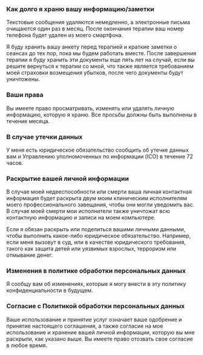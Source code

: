
### Как долго я храню вашу информацию/заметки

Текстовые сообщения удаляются немедленно, а электронные письма очищаются один раз в месяц. После окончания терапии ваш номер телефона будет удален из моего смартфона.

Я буду хранить вашу анкету перед терапией и краткие заметки о сеансах до тех пор, пока мы будем работать вместе. После завершения терапии я буду хранить эти документы еще пять лет на случай, если вы решите вернуться к терапии со мной, что также является требованием моей страховки возмещения убытков, после чего документы будут уничтожены.

### Ваши права

Вы имеете право просматривать, изменять или удалять личную информацию, которую я храню. Все просьбы должны быть выполнены в течение месяца.

### В случае утечки данных

У меня есть юридическое обязательство сообщить об утечке данных вам и Управлению уполномоченных по информации (ICO) в течение 72 часов.

### Раскрытие вашей личной информации

В случае моей недееспособности или смерти ваша личная контактная информация будет раскрыта двум моим клиническим исполнителям моего профессионального завещания, чтобы они могли уведомить вас. В случае моей смерти мои исполнители также уничтожат всю контактную информацию и записи на моем компьютере.

Если я обязан раскрыть или поделиться вашими личными данными, чтобы выполнить какое-либо юридическое обязательство. Например, если меня вызовут в суд, или в качестве юридического требования, такого как защита детей или уязвимых взрослых, терроризм или отмывание денег.

### Изменения в политике обработки персональных данных

Я сообщу вам об изменениях, которые я могу внести в эту политику конфиденциальности в будущем.

### Согласие с Политикой обработки персональных данных

Ваше использование и принятие услуг означает ваше одобрение и принятие настоящего соглашения, а также согласие на мое использование и хранение вашей личной информации, которую вы мне раскрыли, как указано выше. Вы имеете право отозвать свое согласие в любое время.
